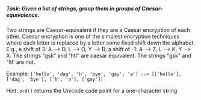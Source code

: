 ##### Task: Given a list of strings, group them in groups of Caesar-equivalence. 

Two strings are Caesar-equivalent if they are a Caesar encryption of each other. Caesar encryption is one of the simplest encryption techniques where each letter is replaced by a letter some fixed shift down the alphabet. E.g., a shift of 3: A --> D, L --> O, Y --> B; a shift of -1: A --> Z, L --> K, Y --> X.
The strings "gsk" and "htl" are caesar equivalent.
The strings "gsk" and "ltl' are not.

Example: `['hello', 'dag', 'h', 'bye', 'gay', 'a'] --> [['hello'], ['dag', 'bye'], ['h', 'a'], ['gay']]`

Hint: `ord()` returns the Unicode code point for a one-character string